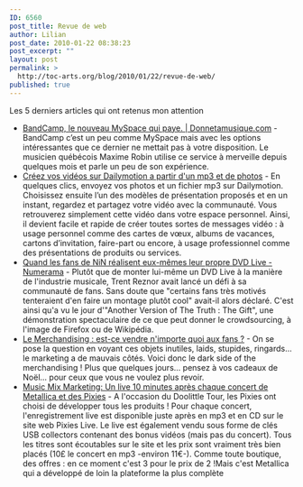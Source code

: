 ```yaml
---
ID: 6560
post_title: Revue de web
author: Lilian
post_date: 2010-01-22 08:38:23
post_excerpt: ""
layout: post
permalink: >
  http://toc-arts.org/blog/2010/01/22/revue-de-web/
published: true
---
```

Les 5 derniers articles qui ont retenus mon attention 
*   [BandCamp, le nouveau MySpace qui paye. | Donnetamusique.com][1] - BandCamp c’est un peu comme MySpace mais avec les options intéressantes que ce dernier ne mettait pas à votre disposition. Le musicien québécois Maxime Robin utilise ce service à merveille depuis quelques mois et parle un peu de son expérience.
*   [Créez vos vidéos sur Dailymotion a partir d'un mp3 et de photos][2] - En quelques clics, envoyez vos photos et un fichier mp3 sur Dailymotion. Choisissez ensuite l’un des modèles de présentation proposés et en un instant, regardez et partagez votre vidéo avec la communauté. Vous retrouverez simplement cette vidéo dans votre espace personnel. Ainsi, il devient facile et rapide de créer toutes sortes de messages vidéo : à usage personnel comme des cartes de vœux, albums de vacances, cartons d’invitation, faire-part ou encore, à usage professionnel comme des présentations de produits ou services.
*   [Quand les fans de NiN réalisent eux-mêmes leur propre DVD Live - Numerama][3] - Plutôt que de monter lui-même un DVD Live à la manière de l'industrie musicale, Trent Reznor avait lancé un défi à sa communauté de fans. Sans doute que "certains fans très motivés tenteraient d'en faire un montage plutôt cool" avait-il alors déclaré. C'est ainsi qu'a vu le jour d'"Another Version of The Truth : The Gift", une démonstration spectaculaire de ce que peut donner le crowdsourcing, à l'image de Firefox ou de Wikipédia.
*   [Le Merchandising : est-ce vendre n'importe quoi aux fans ?][4] - On se pose la question en voyant ces objets inutiles, laids, stupides, ringards... le marketing a de mauvais côtés. Voici donc le dark side of the merchandising ! Plus que quelques jours... pensez à vos cadeaux de Noël... pour ceux que vous ne voulez plus revoir.
*   [Music Mix Marketing: Un live 10 minutes après chaque concert de Metallica et des Pixies][5] - A l'occasion du Doolittle Tour, les Pixies ont choisi de développer tous les produits ! Pour chaque concert, l'enregistrement live est disponible juste après en mp3 et en CD sur le site web Pixies Live. Le live est également vendu sous forme de clés USB collectors contenant des bonus vidéos (mais pas du concert). Tous les titres sont écoutables sur le site et les prix sont vraiment très bien placés (10£ le concert en mp3 -environ 11€-). Comme toute boutique, des offres : en ce moment c'est 3 pour le prix de 2 !Mais c'est Metallica qui a développé de loin la plateforme la plus complète

 [1]: http://donnetamusique.com/2010/01/bandcamp-le-nouveau-myspace-qui-paye/
 [2]: http://blog.dailymotion.com/fr/index.php/2010/01/08/avec-stupeflix-creez-vos-videos-sur-dailymotion/?utm_source=feedburner&utm_medium=twitter&utm_campaign=Feed%3A+feedburner%2FqSVN+%28Le+Blog+de+Dailymotion%29&utm_content=Twitter
 [3]: http://www.numerama.com/magazine/14774-quand-les-fans-de-nin-realisent-eux-memes-leur-propre-dvd-live.html?utm_medium=bt.io-twitter&utm_source=direct-bt.io&utm_content=backtype-tweetcount
 [4]: http://musicmixmarketing.blogspot.com/2009/12/le-merchandising-est-ce-vendre-nimporte.html
 [5]: http://musicmixmarketing.blogspot.com/2009/10/un-live-10-minutes-apres-chaque-concert.html